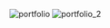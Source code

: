![portfolio](https://github.com/eli-ennab/portfolio/assets/113445468/752eec5e-cfee-4686-a0f9-49cdbd6ec149)
![portfolio_2](https://github.com/eli-ennab/portfolio/assets/113445468/70a6ce22-b5a0-476a-83f4-eb1132f6202c)
